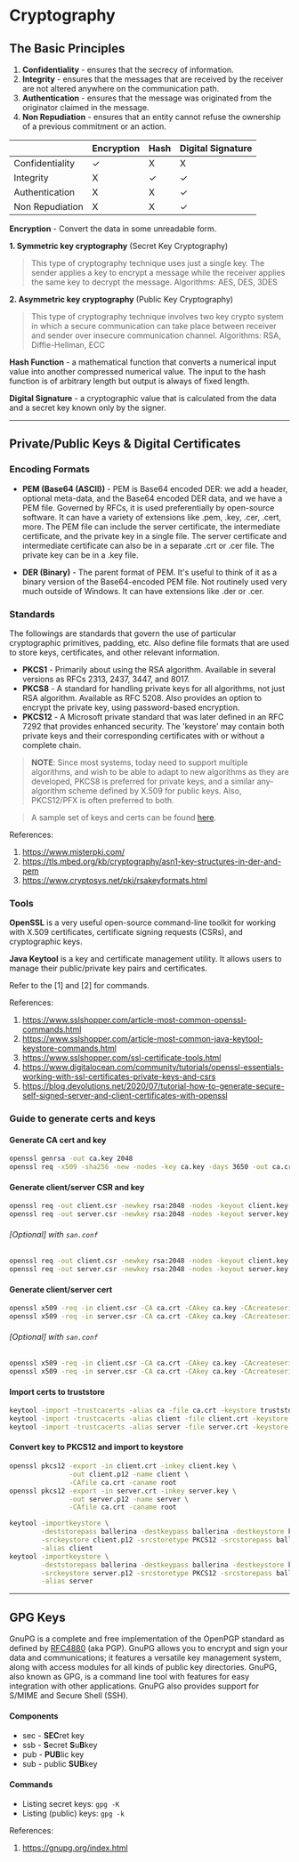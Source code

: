 # Cryptography

## The Basic Principles

1. **Confidentiality** - ensures that the secrecy of information.
2. **Integrity** - ensures that the messages that are received by the receiver are not altered anywhere on the communication path.
3. **Authentication** - ensures that the message was originated from the originator claimed in the message.
4. **Non Repudiation** - ensures that an entity cannot refuse the ownership of a previous commitment or an action.

| | Encryption | Hash | Digital Signature |
|---|---|---|---|
| Confidentiality | ✓ | X | X |
| Integrity | X | ✓ | ✓ |
| Authentication | X | X | ✓ |
| Non Repudiation | X | X | ✓ |

**Encryption** - Convert the data in some unreadable form.

**1. Symmetric key cryptography** (Secret Key Cryptography)
> This type of cryptography technique uses just a single key. The sender applies a key to encrypt a message while the receiver applies the same key to decrypt the message.
> Algorithms: AES, DES, 3DES
>
**2. Asymmetric key cryptography** (Public Key Cryptography)
> This type of cryptography technique involves two key crypto system in which a secure communication can take place between receiver and sender over insecure communication channel.
> Algorithms: RSA, Diffie-Hellman, ECC

**Hash Function** - a mathematical function that converts a numerical input value into another compressed numerical value. The input to the hash function is of arbitrary length but output is always of fixed length.

**Digital Signature** - a cryptographic value that is calculated from the data and a secret key known only by the signer.

---

## Private/Public Keys & Digital Certificates

### Encoding Formats

- **PEM (Base64 (ASCII))** - PEM is Base64 encoded DER: we add a header, optional meta-data, and the Base64 encoded DER data, and we have a PEM file. Governed by RFCs, it is used preferentially by open-source software. It can have a variety of extensions like .pem, .key, .cer, .cert, more. The PEM file can include the server certificate, the intermediate certificate, and the private key in a single file. The server certificate and intermediate certificate can also be in a separate .crt or .cer file. The private key can be in a .key file.

- **DER (Binary)** - The parent format of PEM. It's useful to think of it as a binary version of the Base64-encoded PEM file. Not routinely used very much outside of Windows. It can have extensions like .der or .cer.

### Standards

The followings are standards that govern the use of particular cryptographic primitives, padding, etc. Also define file formats that are used to store keys, certificates, and other relevant information.

- **PKCS1** - Primarily about using the RSA algorithm. Available in several versions as RFCs 2313, 2437, 3447, and 8017.
- **PKCS8** - A standard for handling private keys for all algorithms, not just RSA algorithm. Available as RFC 5208. Also provides an option to encrypt the private key, using password-based encryption.
- **PKCS12** - A Microsoft private standard that was later defined in an RFC 7292 that provides enhanced security. The 'keystore' may contain both private keys and their corresponding certificates with or without a complete chain.

> **NOTE**: Since most systems, today need to support multiple algorithms, and wish to be able to adapt to new algorithms as they are developed, PKCS8 is preferred for private keys, and a similar any-algorithm scheme defined by X.509 for public keys. Also, PKCS12/PFX is often preferred to both.

> A sample set of keys and certs can be found [here](https://github.com/ldclakmal/ballerina-security/tree/master/guides/resources/keys-certs/sample-types).

References:
1. <https://www.misterpki.com/>
2. <https://tls.mbed.org/kb/cryptography/asn1-key-structures-in-der-and-pem>
3. <https://www.cryptosys.net/pki/rsakeyformats.html>

### Tools

**OpenSSL** is a very useful open-source command-line toolkit for working with X.509 certificates, certificate signing requests (CSRs), and cryptographic keys.

**Java Keytool** is a key and certificate management utility. It allows users to manage their public/private key pairs and certificates.

Refer to the [1] and [2] for commands.

References:
1. <https://www.sslshopper.com/article-most-common-openssl-commands.html>
2. <https://www.sslshopper.com/article-most-common-java-keytool-keystore-commands.html>
3. <https://www.sslshopper.com/ssl-certificate-tools.html>
4. <https://www.digitalocean.com/community/tutorials/openssl-essentials-working-with-ssl-certificates-private-keys-and-csrs>
5. <https://blog.devolutions.net/2020/07/tutorial-how-to-generate-secure-self-signed-server-and-client-certificates-with-openssl>

### Guide to generate certs and keys

#### Generate CA cert and key
```bash
openssl genrsa -out ca.key 2048
openssl req -x509 -sha256 -new -nodes -key ca.key -days 3650 -out ca.crt
```

#### Generate client/server CSR and key
```bash
openssl req -out client.csr -newkey rsa:2048 -nodes -keyout client.key
openssl req -out server.csr -newkey rsa:2048 -nodes -keyout server.key
```

###### [Optional] with `san.conf`
```bash
openssl req -out client.csr -newkey rsa:2048 -nodes -keyout client.key -config san.conf
openssl req -out server.csr -newkey rsa:2048 -nodes -keyout server.key -config san.conf
```

#### Generate client/server cert
```bash
openssl x509 -req -in client.csr -CA ca.crt -CAkey ca.key -CAcreateserial -out client.crt -days 3650 -sha256
openssl x509 -req -in server.csr -CA ca.crt -CAkey ca.key -CAcreateserial -out server.crt -days 3650 -sha256
```

###### [Optional] with `san.conf`
```bash
openssl x509 -req -in client.csr -CA ca.crt -CAkey ca.key -CAcreateserial -out client.crt -days 3650 -sha256 -extfile san.conf
openssl x509 -req -in server.csr -CA ca.crt -CAkey ca.key -CAcreateserial -out server.crt -days 3650 -sha256 -extfile san.conf
```

#### Import certs to truststore
```bash
keytool -import -trustcacerts -alias ca -file ca.crt -keystore truststore.p12
keytool -import -trustcacerts -alias client -file client.crt -keystore truststore.p12
keytool -import -trustcacerts -alias server -file server.crt -keystore truststore.p12
```

#### Convert key to PKCS12 and import to keystore
```bash
openssl pkcs12 -export -in client.crt -inkey client.key \
               -out client.p12 -name client \
               -CAfile ca.crt -caname root
openssl pkcs12 -export -in server.crt -inkey server.key \
               -out server.p12 -name server \
               -CAfile ca.crt -caname root

keytool -importkeystore \
        -deststorepass ballerina -destkeypass ballerina -destkeystore keystore.p12 \
        -srckeystore client.p12 -srcstoretype PKCS12 -srcstorepass ballerina \
        -alias client
keytool -importkeystore \
        -deststorepass ballerina -destkeypass ballerina -destkeystore keystore.p12 \
        -srckeystore server.p12 -srcstoretype PKCS12 -srcstorepass ballerina \
        -alias server
```

---

## GPG Keys

GnuPG is a complete and free implementation of the OpenPGP standard as defined by [RFC4880](https://www.ietf.org/rfc/rfc4880.txt) (aka PGP). GnuPG allows you to encrypt and sign your data and communications; it features a versatile key management system, along with access modules for all kinds of public key directories. GnuPG, also known as GPG, is a command line tool with features for easy integration with other applications. GnuPG also provides support for S/MIME and Secure Shell (SSH).

#### Components

- sec - **SEC**ret key
- ssb - **S**ecret **S**u**B**key
- pub - **PUB**lic key
- sub - public **SUB**key

#### Commands

- Listing secret keys: `gpg -K`
- Listing (public) keys: `gpg -k`

References:
1. <https://gnupg.org/index.html>
